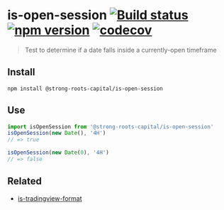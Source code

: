 # is-open-session [![Build status](https://travis-ci.org/strong-roots-capital/is-open-session.svg?branch=master)](https://travis-ci.org/strong-roots-capital/is-open-session) [![npm version](https://img.shields.io/npm/v/@strong-roots-capital/is-open-session.svg)](https://npmjs.org/package/@strong-roots-capital/is-open-session) [![codecov](https://codecov.io/gh/strong-roots-capital/is-open-session/branch/master/graph/badge.svg)](https://codecov.io/gh/strong-roots-capital/is-open-session)

> Test to determine if a date falls inside a currently-open timeframe

## Install

``` shell
npm install @strong-roots-capital/is-open-session
```

## Use

``` typescript
import isOpenSession from '@strong-roots-capital/is-open-session'
isOpenSession(new Date(), '4H')
// => true

isOpenSession(new Date(0), '4H')
// => false
```

## Related

- [is-tradingview-format](https://github.com/strong-roots-capital/is-tradingview-format)
